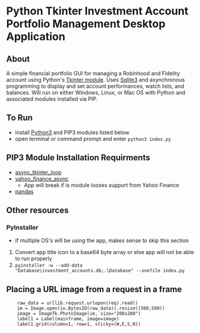 
# Python Tkinter Investment Account Portfolio Management Desktop Application 

## About
A simple financial portfolio GUI for managing a Robinhood and Fidelity account using Python's [Tkinter module](https://docs.python.org/3/library/tkinter.html). Uses [Sqlite3](https://sqlite.org/index.html) and asynchronous programming to display and set account performances, watch lists, and balances. Will run on either Windows, Linux, or Mac OS with Python and associated modules installed via PIP.

## To Run
- install [Python3](https://www.python.org/downloads/) and PIP3 modules listed below 
- open terminal or command prompt and enter `python3 index.py`

## PIP3 Module Installation Requirments
- [async_tkinter_loop](https://pypi.org/project/async-tkinter-loop/)
- [yahoo_finance_async](https://pypi.org/project/yahoo_finance_async/)
    - App will break if is module looses support from Yahoo Finance
- [pandas](https://pypi.org/project/pandas/)

## Other resources
### PyInstaller
- If multiple OS's will be using the app, makes sense to skip this section
1. Convert app title icon to a base64 byte array or else app will not be able to run properly
2. `pyinstaller -w --add-data "Database\investment_accounts.db;.\Database" --onefile index.py`

## Placing a URL image from a request in a frame
```req = urllib.request.Request("https://stockcharts.com/c-sc/sc?s=AAPL&p=W&b=5&g=0&i=t2656791252c&r=1645919909673",headers={'User-Agent': 'Mozilla/5.0'} )
    raw_data = urllib.request.urlopen(req).read()
    im = Image.open(io.BytesIO(raw_data)).resize((500,500))
    image = ImageTk.PhotoImage(im, size="200x200")
    label1 = Label(mainframe, image=image)
    label1.grid(column=1, row=1, sticky=(W,E,S,N))
```
